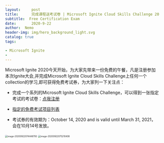 ```yaml
---
layout:     post
title:      完成课程送考试卷 | Microsoft Ignite Cloud Skills Challenge 2020
subtitle:  Free Certification Exam
date:       2020-9-22
author:  Nemo
header-img: img/hero_background_light.svg
catalog: true
tags:

- Microsoft Ignite
- 
---
```


Microsoft Ignite 2020今天开始，为大家先带来一份免费的午餐，凡是注册参加本次Ignite大会,并完成Microsoft Ignite Cloud Skills Challenge上任何一个collection的学习,即可获得免费考试券，为大家列一下关注点：

- 完成一个系列的Microsoft Ignite Cloud Skills Challenge，可以得到一张指定考试的考试卷：[点我注册]()

- [指定的免费考试项目列表](https://docs.microsoft.com/en-us/learn/certifications/microsoft-ignite-cloud-skills-challenge-2020-free-certification-exam#eligible-exams?WT.mc_id=M365-MVP-5003881)
- 考试券的有效期为：October 14, 2020 and is valid until March 31, 2021，会在10月14号发放。

<img src="C:\Users\Nemo\AppData\Roaming\Typora\typora-user-images\image-20200922074448793.png" alt="image-20200922074448793" style="zoom:50%;" />

<img src="C:\Users\Nemo\AppData\Roaming\Typora\typora-user-images\image-20200922075210408.png" alt="image-20200922075210408" style="zoom:50%;" />